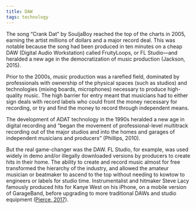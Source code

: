 ```yaml
---
title: DAW
tags: technology
---
```


The song “Crank Dat” by SouljaBoy reached the top of the charts in 2005, earning the artist millions of dollars and a major record deal. This was notable because the song had been produced in ten minutes on a cheap DAW (Digital Audio Workstation) called FruityLoops, or FL Studio—and heralded a new age in the democratization of music production (Jackson, 2015). 

Prior to the 2000s, music production was a rarefied field, dominated by professionals with ownership of the physical spaces (such as studios) and technologies (mixing boards, microphones) necessary to produce high-quality music. The high barrier for entry meant that musicians had to either sign deals with record labels who could front the money necessary for recording, or try and find the money to record through independent means. 

The development of ADAT technology in the 1990s heralded a new age in digital recording and “began the movement of professional-level multitrack recording out of the major studios and into the homes and garages of independent musicians and producers” (Phillips, 2010). 

But the real game-changer was the DAW. FL Studio, for example, was used widely in demo and/or illegally downloaded versions by producers to create hits in their home. The ability to create and record music almost for free transformed the hierarchy of the industry, and allowed the amateur musician or beatmaker to ascend to the top without needing to kowtow to engineers or labels for studio time. Instrumentalist and hitmaker Steve Lacy famously produced hits for Kanye West on his iPhone, on a mobile version of GarageBand, before upgrading to more traditional DAWs and studio equipment ([Pierce, 2017](https://www.wired.com/2017/04/steve-lacy-iphone-producer/)).